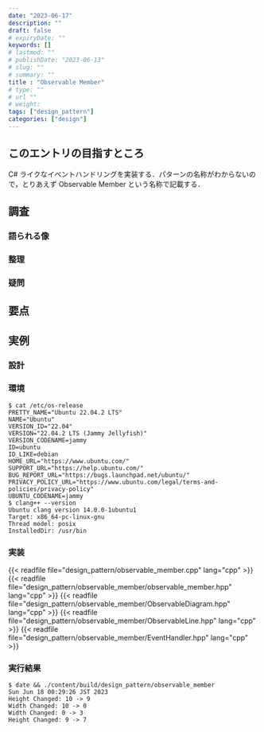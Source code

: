 ```yaml
---
date: "2023-06-17"
description: ""
draft: false
# expiryDate: ""
keywords: []
# lastmod: ""
# publishDate: "2023-06-13"
# slug: ""
# summary: ""
title : "Observable Member"
# type: ""
# url ""
# weight: 
tags: ["design_pattern"]
categories: ["design"]
---
```


## このエントリの目指すところ

C# ライクなイベントハンドリングを実装する．パターンの名称がわからないので，とりあえず Observable Member という名称で記載する．

## 調査

### 語られる像

### 整理

### 疑問

## 要点

## 実例

### 設計

### 環境

```
$ cat /etc/os-release 
PRETTY_NAME="Ubuntu 22.04.2 LTS"
NAME="Ubuntu"
VERSION_ID="22.04"
VERSION="22.04.2 LTS (Jammy Jellyfish)"
VERSION_CODENAME=jammy
ID=ubuntu
ID_LIKE=debian
HOME_URL="https://www.ubuntu.com/"
SUPPORT_URL="https://help.ubuntu.com/"
BUG_REPORT_URL="https://bugs.launchpad.net/ubuntu/"
PRIVACY_POLICY_URL="https://www.ubuntu.com/legal/terms-and-policies/privacy-policy"
UBUNTU_CODENAME=jammy
$ clang++ --version
Ubuntu clang version 14.0.0-1ubuntu1
Target: x86_64-pc-linux-gnu
Thread model: posix
InstalledDir: /usr/bin
```

### 実装

{{< readfile file="design_pattern/observable_member.cpp" lang="cpp" >}}
{{< readfile file="design_pattern/observable_member/observable_member.hpp" lang="cpp" >}}
{{< readfile file="design_pattern/observable_member/ObservableDiagram.hpp" lang="cpp" >}}
{{< readfile file="design_pattern/observable_member/ObservableLine.hpp" lang="cpp" >}}
{{< readfile file="design_pattern/observable_member/EventHandler.hpp" lang="cpp" >}}

### 実行結果

```
$ date && ./content/build/design_pattern/observable_member
Sun Jun 18 00:29:26 JST 2023
Height Changed: 10 -> 9
Width Changed: 10 -> 0
Width Changed: 0 -> 3
Height Changed: 9 -> 7
```
